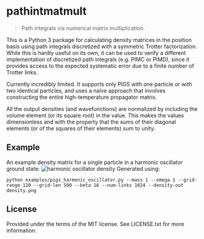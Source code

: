 # pathintmatmult

> Path integrals via numerical matrix multiplication.

This is a Python 3 package for calculating density matrices in the position basis using path integrals discretized with a symmetric Trotter factorization.
While this is hardly useful on its own, it can be used to verify a different implementation of discretized path integrals (e.g. PIMC or PIMD), since it provides access to the expected systematic error due to a finite number of Trotter links.

Currently incredibly limited.
It supports only PIGS with one particle or with two identical particles, and uses a naïve approach that involves constructing the entire high-temperature propagator matrix.

All the output densities (and wavefunctions) are normalized by including the volume element (or its square root) in the value.
This makes the values dimensionless and with the property that the sums of their diagonal elements (or of the squares of their elements) sum to unity.


## Example

An example density matrix for a single particle in a harmonic oscillator ground state:
![harmonic oscillator density](https://0.github.io/pathintmatmult/examples/density.png)
Generated using:
```
python examples/pigs_harmonic_oscillator.py --mass 1 --omega 1 --grid-range 120 --grid-len 500 --beta 16 --num-links 1024 --density-out density.png
```


## License

Provided under the terms of the MIT license.
See LICENSE.txt for more information.
